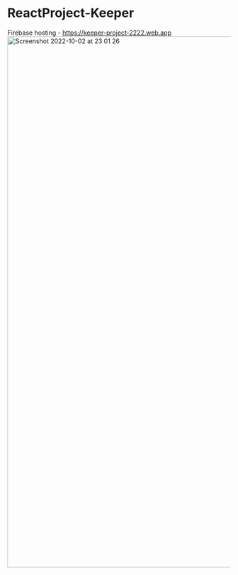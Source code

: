 # ReactProject-Keeper
Firebase hosting - https://keeper-project-2222.web.app
<img width="1200" alt="Screenshot 2022-10-02 at 23 01 26" src="https://user-images.githubusercontent.com/109438310/193473976-55f34187-ef85-43ee-977c-f2b612a2f67c.png">
